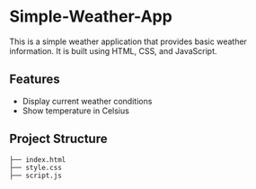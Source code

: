 # Simple-Weather-App

This is a simple weather application that provides basic weather information. It is built using HTML, CSS, and JavaScript.

## Features

- Display current weather conditions
- Show temperature in Celsius

## Project Structure

```plaintext
├── index.html
├── style.css
├── script.js
